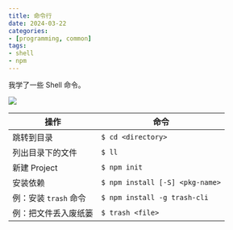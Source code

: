 ```yaml
---
title: 命令行
date: 2024-03-22
categories:
- [programming, common]
tags: 
- shell
- npm
---
```


我学了一些 Shell 命令。

![](https://iterm2.com/img/logo2x.jpg)

| 操作 | 命令 |
| --- | --- |
| 跳转到目录 | `$ cd <directory>` |
| 列出目录下的文件 | `$ ll` |
| 新建 Project | `$ npm init` |
| 安装依赖 | `$ npm install [-S] <pkg-name>` |
| 例：安装 `trash` 命令 | `$ npm install -g trash-cli` |
| 例：把文件丢入废纸篓 | `$ trash <file>` |
